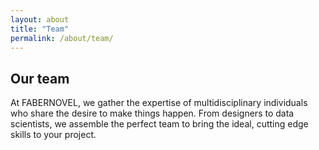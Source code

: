 ```yaml
---
layout: about
title: "Team"
permalink: /about/team/
---
```


## Our team

At FABERNOVEL, we gather the expertise of multidisciplinary individuals who share the desire to make things happen. From designers to data scientists, we assemble the perfect team to bring the ideal, cutting edge skills to your project. 